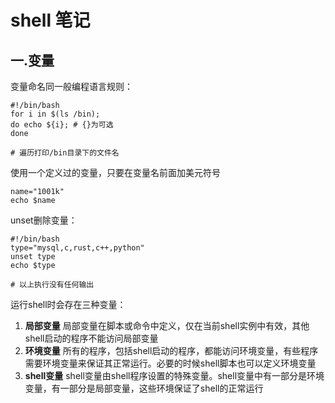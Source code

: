# shell 笔记



## 一.变量

变量命名同一般编程语言规则：



```shell
#!/bin/bash
for i in $(ls /bin);
do echo ${i}; # {}为可选
done

# 遍历打印/bin目录下的文件名
```



使用一个定义过的变量，只要在变量名前面加美元符号

```shell
name="1001k"
echo $name
```



unset删除变量：

```shell
#!/bin/bash
type="mysql,c,rust,c++,python"
unset type
echo $type

# 以上执行没有任何输出
```



运行shell时会存在三种变量：

1.  **局部变量** 局部变量在脚本或命令中定义，仅在当前shell实例中有效，其他shell启动的程序不能访问局部变量
2.  **环境变量** 所有的程序，包括shell启动的程序，都能访问环境变量，有些程序需要环境变量来保证其正常运行。必要的时候shell脚本也可以定义环境变量
3.  **shell变量** shell变量由shell程序设置的特殊变量。shell变量中有一部分是环境变量，有一部分是局部变量，这些环境保证了shell的正常运行









































































